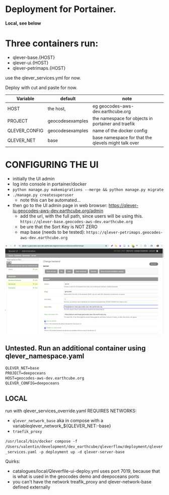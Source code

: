 # Deployment for Portainer.

**Local, see below**

# Three containers run:
* qlever-base.{HOST}
* qlever-ui.{HOST}
* qlever-petrimaps.{HOST}

use the qlever_services.yml for now.

Deploy with cut and paste for now.


| Variable      | default | note |
|---------------| --------| ------|
| HOST          | the host, | eg geocodes-aws-dev.earthcube.org |
| PROJECT       | geocodesexamples | the namespace for objects in portainer and traefik |
| QLEVER_CONFIG | geocodesexamples | name of the docker config | 
| QLEVER_NET    |  base | base namespace for that the qlevels might talk over |

# CONFIGURING THE UI
* initially the UI admin
* log into console in portainer/docker
* `python manage.py makemigrations --merge && python manage.py migrate`
* `./manage.py createsuperuser`
   * note this can be automated... 
* then go to the UI admin page in web browser: https://qlever-iu.geocodes-aws-dev.earthcube.org/admin
  * add the url, with the full path, since users will be using this.
  `https://qlever-base.geocodes-aws-dev.earthcube.org`
  * be ure that the Sort Key is NOT ZERO
  * map base (needs to be tested):
  `https://qlever-petrimaps.geocodes-aws-dev.earthcube.org`
  
 ![admin_add.png](admin_add.png)

## Untested. Run an additional container using qlever_namespace.yaml
```
QLEVER_NET=base
PROJECT=deepoceans
HOST=geocodes-aws-dev.earthcube.org
QLEVER_CONFIG=deepoceans
```

## LOCAL
run with qlever_services_override.yaml
REQUIRES NETWORKS:
* `qlever_network_base`  aka in compose with a variableqlever_network_${QLEVER_NET:-base}
* `traefik_proxy`

`/usr/local/bin/docker compose -f /Users/valentin/development/dev_earthcube/qleverflow/deployment/qlever_services.yaml -p deployment up -d qlever-server-base
`

Quirks:
* catalogues/local/Qleverfile-ui-deploy.yml uses port 7019, because that is what is used in the geocodes demo and deepoceans ports
* you can't have the network treafik_proxy and qlever-network-base defined externally
